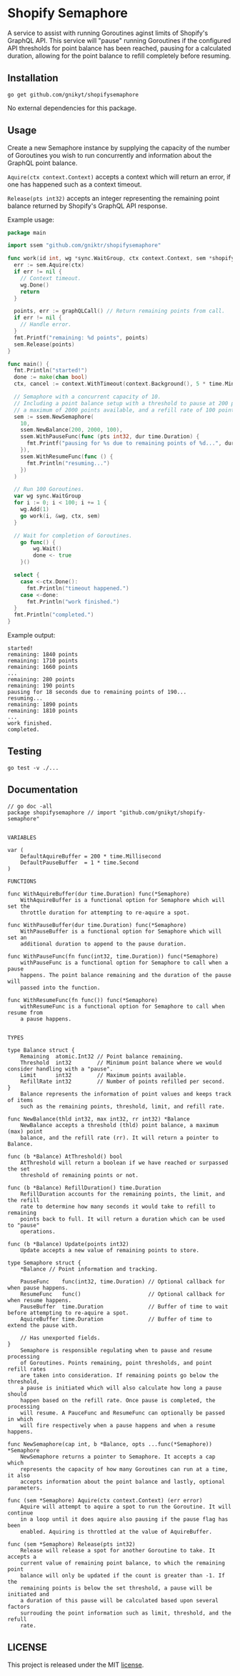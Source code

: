 # Shopify Semaphore

A service to assist with running Goroutines aginst limits of Shopify's GraphQL API. This service will "pause" running Goroutines if the configured API thresholds for point balance has been reached, pausing for a calculated duration, allowing for the point balance to refill completely before resuming.

## Installation

`go get github.com/gnikyt/shopifysemaphore`

No external dependencies for this package.

## Usage

Create a new Semaphore instance by supplying the capacity of the number of Goroutines you wish to run concurrently and information about the GraphQL point balance.

`Aquire(ctx context.Context)` accepts a context which will return an error, if one has happened such as a context timeout.

`Release(pts int32)` accepts an integer representing the remaining point balance returned by Shopify's GraphQL API response.

Example usage:

```go
package main

import ssem "github.com/gniktr/shopifysemaphore"

func work(id int, wg *sync.WaitGroup, ctx context.Context, sem *shopifysemaphore.Semaphore) {
  err := sem.Aquire(ctx)
  if err != nil {
    // Context timeout.
    wg.Done()
    return
  }

  points, err := graphQLCall() // Return remaining points from call.
  if err != nil {
    // Handle error.
  }
  fmt.Printf("remaining: %d points", points)
  sem.Release(points)
}

func main() {
  fmt.Println("started!")
  done := make(chan bool)
  ctx, cancel := context.WithTimeout(context.Background(), 5 * time.Minute)

  // Semaphore with a concurrent capacity of 10.
  // Including a point balance setup with a threshold to pause at 200 points,
  // a maximum of 2000 points available, and a refill rate of 100 points per second.
  sem := ssem.NewSemaphore(
    10,
    ssem.NewBalance(200, 2000, 100),
    ssem.WithPauseFunc(func (pts int32, dur time.Duration) {
      fmt.Printf("pausing for %s due to remaining points of %d...", dur, pts)
    }),
    ssem.WithResumeFunc(func () {
      fmt.Println("resuming...")
    })
  )

  // Run 100 Goroutines.
  var wg sync.WaitGroup
  for i := 0; i < 100; i += 1 {
    wg.Add(1)
    go work(i, &wg, ctx, sem)
  }

  // Wait for completion of Goroutines.
	go func() {
		wg.Wait()
		done <- true
	}()

  select {
    case <-ctx.Done():
      fmt.Println("timeout happened.")
    case <-done:
      fmt.Println("work finished.")
  }
  fmt.Println("completed.")
}
```

Example output:

```
started!
remaining: 1840 points
remaining: 1710 points
remaining: 1660 points
...
remaining: 280 points
remaining: 190 points
pausing for 18 seconds due to remaining points of 190...
resuming...
remaining: 1890 points
remaining: 1810 points
...
work finished.
completed.
```

## Testing

`go test -v ./...`

## Documentation

```
// go doc -all
package shopifysemaphore // import "github.com/gnikyt/shopify-semaphore"


VARIABLES

var (
	DefaultAquireBuffer = 200 * time.Millisecond
	DefaultPauseBuffer  = 1 * time.Second
)

FUNCTIONS

func WithAquireBuffer(dur time.Duration) func(*Semaphore)
    WithAquireBuffer is a functional option for Semaphore which will set the
    throttle duration for attempting to re-aquire a spot.

func WithPauseBuffer(dur time.Duration) func(*Semaphore)
    WithPauseBuffer is a functional option for Semaphore which will set an
    additional duration to append to the pause duration.

func WithPauseFunc(fn func(int32, time.Duration)) func(*Semaphore)
    withPauseFunc is a functional option for Semaphore to call when a pause
    happens. The point balance remaining and the duration of the pause will
    passed into the function.

func WithResumeFunc(fn func()) func(*Semaphore)
    withResumeFunc is a functional option for Semaphore to call when resume from
    a pause happens.


TYPES

type Balance struct {
	Remaining  atomic.Int32 // Point balance remaining.
	Threshold  int32        // Minimum point balance where we would consider handling with a "pause".
	Limit      int32        // Maximum points available.
	RefillRate int32        // Number of points refilled per second.
}
    Balance represents the information of point values and keeps track of items
    such as the remaining points, threshold, limit, and refill rate.

func NewBalance(thld int32, max int32, rr int32) *Balance
    NewBalance accepts a threshold (thld) point balance, a maximum (max) point
    balance, and the refill rate (rr). It will return a pointer to Balance.

func (b *Balance) AtThreshold() bool
    AtThreshold will return a boolean if we have reached or surpassed the set
    threshold of remaining points or not.

func (b *Balance) RefillDuration() time.Duration
    RefillDuration accounts for the remaining points, the limit, and the refill
    rate to determine how many seconds it would take to refill to remaining
    points back to full. It will return a duration which can be used to "pause"
    operations.

func (b *Balance) Update(points int32)
    Update accepts a new value of remaining points to store.

type Semaphore struct {
	*Balance // Point information and tracking.

	PauseFunc    func(int32, time.Duration) // Optional callback for when pause happens.
	ResumeFunc   func()                     // Optional callback for when resume happens.
	PauseBuffer  time.Duration              // Buffer of time to wait before attempting to re-aquire a spot.
	AquireBuffer time.Duration              // Buffer of time to extend the pause with.

	// Has unexported fields.
}
    Semaphore is responsible regulating when to pause and resume processing
    of Goroutines. Points remaining, point thresholds, and point refill rates
    are taken into consideration. If remaining points go below the threshold,
    a pause is initiated which will also calculate how long a pause should
    happen based on the refill rate. Once pause is completed, the processing
    will resume. A PauceFunc and ResumeFunc can optionally be passed in which
    will fire respectively when a pause happens and when a resume happens.

func NewSemaphore(cap int, b *Balance, opts ...func(*Semaphore)) *Semaphore
    NewSemaphore returns a pointer to Semaphore. It accepts a cap which
    represents the capacity of how many Goroutines can run at a time, it also
    accepts information about the point balance and lastly, optional parameters.

func (sem *Semaphore) Aquire(ctx context.Context) (err error)
    Aquire will attempt to aquire a spot to run the Goroutine. It will continue
    in a loop until it does aquire also pausing if the pause flag has been
    enabled. Aquiring is throttled at the value of AquireBuffer.

func (sem *Semaphore) Release(pts int32)
    Release will release a spot for another Goroutine to take. It accepts a
    current value of remaining point balance, to which the remaining point
    balance will only be updated if the count is greater than -1. If the
    remaining points is below the set threshold, a pause will be initiated and
    a duration of this pause will be calculated based upon several factors
    surrouding the point information such as limit, threshold, and the refull
    rate.
```

## LICENSE

This project is released under the MIT [license](https://github.com/gnikyt/shopifysemaphore/blob/master/LICENSE).
